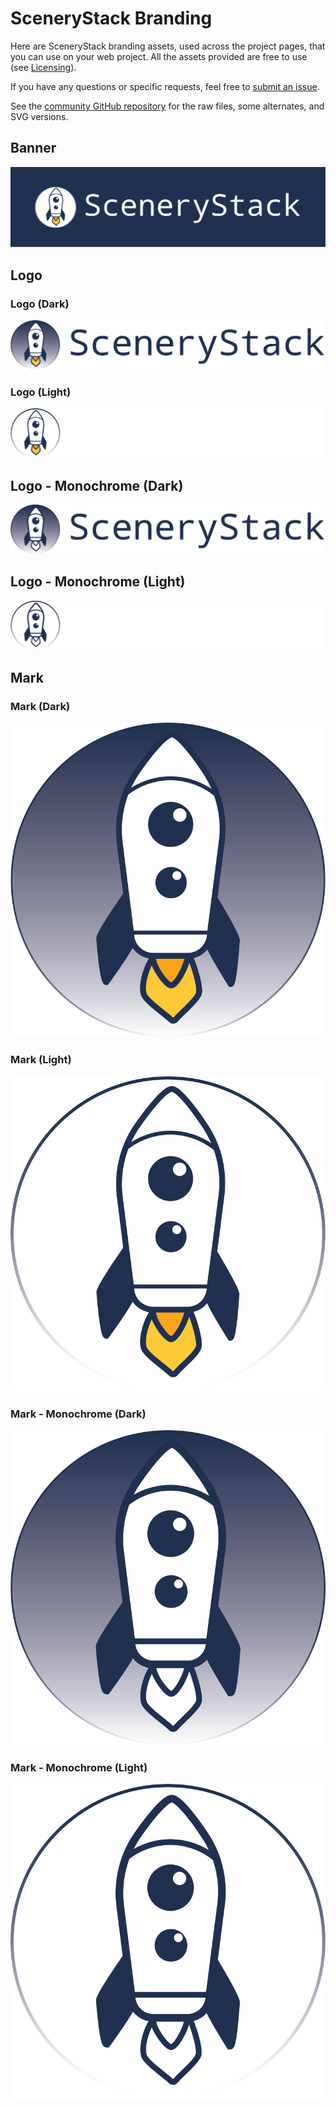 # SceneryStack Branding

Here are SceneryStack branding assets, used across the project pages, that you can use on your web project. All the assets provided are free to use (see [Licensing](./licensing.md)).

If you have any questions or specific requests, feel free to [submit an issue](https://github.com/scenerystack/community/issues/new).

See the [community GitHub repository](https://github.com/scenerystack/community/tree/main/docs/about/assets) for the raw files, some alternates, and SVG versions.

## Banner

![SceneryStack Logo against a navy blue background - Rocket ship in a fading circle followed by text "SceneryStack"](assets/png/scenerystack-banner.png)

## Logo

### Logo (Dark)

![SceneryStack Logo - Rocket ship in a fading circle followed by text "SceneryStack"](assets/png/full-color-scenerystack-logo.png)

### Logo (Light)

![SceneryStack Logo - Rocket ship in a fading circle followed by text "SceneryStack"](assets/png/full-color-white-scenerystack-light-logo.png)

## Logo - Monochrome (Dark)

![SceneryStack Logo - Rocket ship in a fading circle followed by text "SceneryStack"](assets/png/monochrome-scenerystack-logo.png)

## Logo - Monochrome (Light)

![SceneryStack Logo - Rocket ship in a fading circle followed by text "SceneryStack"](assets/png/monochrome-white-scenerystack-light-logo.png)

## Mark

### Mark (Dark)

![SceneryStack Mark - Rocket ship in a fading circle](assets/png/full-color-scenerystack-mark.png)

### Mark (Light)

![SceneryStack Mark - Rocket ship in a fading circle](assets/png/full-color-transparent-scenerystack-mark.png)

### Mark - Monochrome (Dark)

![SceneryStack Mark - Rocket ship in a fading circle](assets/png/monochrome-scenerystack-mark.png)

### Mark - Monochrome (Light)

![SceneryStack Mark - Rocket ship in a fading circle](assets/png/monochrome-transparent-scenerystack-mark.png)
